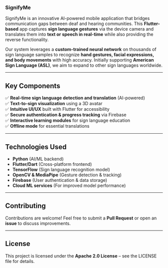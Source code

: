 
### **SignifyMe**  

SignifyMe is an innovative AI-powered mobile application that bridges communication gaps between deaf and hearing communities. This **Flutter-based** app captures **sign language gestures** via the device camera and translates them into **text or speech in real-time** while also providing the reverse functionality.  

Our system leverages a **custom-trained neural network** on thousands of sign language samples to recognize **hand gestures, facial expressions, and body movements** with high accuracy. Initially supporting **American Sign Language (ASL)**, we aim to expand to other sign languages worldwide.  

---

## **Key Components**  
✅ **Real-time sign language detection and translation** (AI-powered)  
✅ **Text-to-sign visualization** using a 3D avatar  
✅ **Intuitive UI/UX** built with Flutter for accessibility  
✅ **Secure authentication & progress tracking** via Firebase  
✅ **Interactive learning modules** for sign language education  
✅ **Offline mode** for essential translations  

---

## **Technologies Used**  
- **Python** (AI/ML backend)  
- **Flutter/Dart** (Cross-platform frontend)  
- **TensorFlow** (Sign language recognition model)  
- **OpenCV & MediaPipe** (Gesture detection & tracking)  
- **Firebase** (User authentication & data storage)  
- **Cloud ML services** (For improved model performance)  

---

## **Contributing**  
Contributions are welcome! Feel free to submit a **Pull Request** or open an **issue** to discuss improvements.  

---

## **License**  
This project is licensed under the **Apache 2.0 License** – see the LICENSE file for details.  
